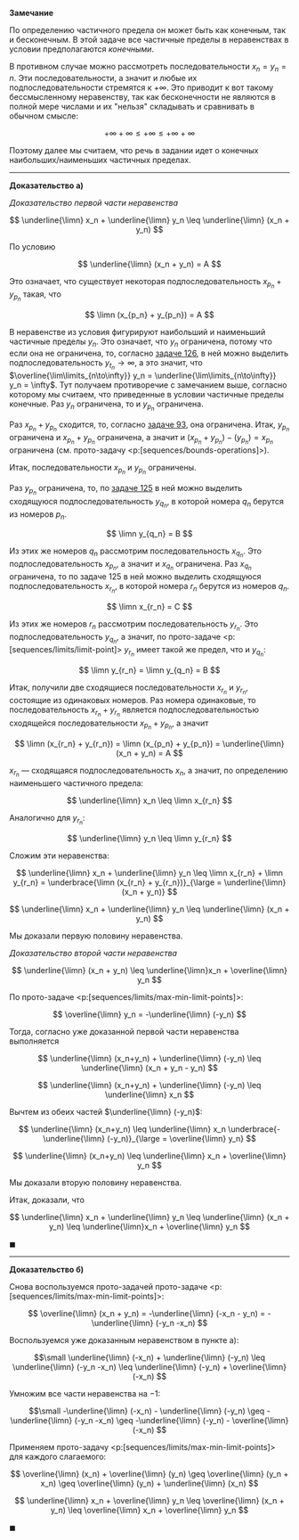 **Замечание**

По определению частичного предела он может быть как конечным, так и бесконечным.
В этой задаче все частичные пределы в неравенствах в условии предполагаются *конечными*.

В противном случае можно рассмотреть последовательности $x_n = y_n = n$. Эти последовательности, а значит и любые их подпоследовательности стремятся к $+\infty$.
Это приводит к вот такому бессмысленному неравенству, так как бесконечности не являются в полной мере числами и их "нельзя" складывать и сравнивать в обычном смысле:

$$ +\infty +\infty \leq +\infty \leq +\infty +\infty $$

Поэтому далее мы считаем, что речь в задании идет о конечных наибольших/наименьших частичных пределах.

---

**Доказательство а)**

*Доказательство первой части неравенства*

$$ \underline{\limn} x_n + \underline{\limn} y_n \leq \underline{\limn} (x_n + y_n) $$

По условию

$$ \underline{\limn} (x_n + y_n) = A $$

Это означает, что существует некоторая подпоследовательность $x_{p_n} + y_{p_n}$ такая, что

$$ \limn (x_{p_n} + y_{p_n}) = A $$

В неравенстве из условия фигурируют наибольший и наименьший частичные пределы $y_n$. Это означает, что $y_n$ ограничена, потому что если она не ограничена, то, согласно [задаче 126](/tasks/126), в ней можно выделить
подпоследовательность $y_{t_n}\to\infty$, а это значит, что $\overline{\lim\limits_{n\to\infty}} y_n = \underline{\lim\limits_{n\to\infty}} y_n = \infty$. Тут получаем противоречие с замечанием выше, согласно которому мы считаем, что приведенные в условии
частичные пределы конечные. Раз $y_n$ ограничена, то и $y_{p_n}$ ограничена.

Раз $x_{p_n} + y_{p_n}$ сходится, то, согласно [задаче 93](/tasks/93), она ограничена. Итак, $y_{p_n}$ ограничена и $x_{p_n} + y_{p_n}$ ограничена, а значит и $(x_{p_n} + y_{p_n}) - (y_{p_n}) = x_{p_n}$ ограничена (см. прото-задачу <p:[sequences/bounds-operations]>).

Итак, последовательности $x_{p_n}$ и $y_{p_n}$ ограничены.

Раз $y_{p_n}$ ограничена, то, по [задаче 125](/tasks/125) в ней можно выделить сходящуюся подпоследовательность $y_{q_n}$, в которой номера $q_n$ берутся из номеров $p_n$.

$$ \limn y_{q_n} = B $$

Из этих же номеров $q_n$ рассмотрим последовательность $x_{q_n}$. Это подпоследовательность $x_{p_n}$, а значит и $x_{q_n}$ ограничена. Раз $x_{q_n}$ ограничена, то по задаче 125 в ней можно выделить сходящуюся
подпоследовательность $x_{r_n}$, в которой номера $r_n$ берутся из номеров $q_n$.

$$ \limn x_{r_n} = C $$

Из этих же номеров $r_n$ рассмотрим последовательность $y_{r_n}$. Это подпоследовательность $y_{q_n}$, а значит, по прото-задаче <p:[sequences/limits/limit-point]> $y_{r_n}$ имеет такой же предел, что и $y_{q_n}$:

$$ \limn y_{r_n} = \limn y_{q_n} = B $$

Итак, получили две сходящиеся последовательности $x_{r_n}$ и $y_{r_n}$, состоящие из одинаковых номеров. Раз номера одинаковые, то последовательность $x_{r_n} + y_{r_n}$ является подпоследовательностью сходящейся
последовательности $x_{p_n} + y_{p_n}$, а значит

$$ \limn (x_{r_n} + y_{r_n}) = \limn (x_{p_n} + y_{p_n}) = \underline{\limn} (x_n + y_n) = A $$

$x_{r_n}$ — сходящаяся подпоследовательность $x_n$, а значит, по определению наименьшего частичного предела:

$$ \underline{\limn} x_n \leq \limn x_{r_n} $$

Аналогично для $y_{r_n}$:

$$ \underline{\limn} y_n \leq \limn y_{r_n} $$

Сложим эти неравенства:

$$ \underline{\limn} x_n + \underline{\limn} y_n \leq \limn x_{r_n} + \limn y_{r_n} = \underbrace{\limn (x_{r_n} + y_{r_n})}_{\large = \underline{\limn} (x_n + y_n)} $$

$$ \underline{\limn} x_n + \underline{\limn} y_n \leq \underline{\limn} (x_n + y_n) $$

Мы доказали первую половину неравенства.

*Доказательство второй части неравенства*

$$ \underline{\limn} (x_n + y_n) \leq \underline{\limn}x_n + \overline{\limn} y_n $$

По прото-задаче <p:[sequences/limits/max-min-limit-points]>:

$$ \overline{\limn} y_n = -\underline{\limn} (-y_n) $$

Тогда, согласно уже доказанной первой части неравенства выполняется

$$ \underline{\limn} (x_n+y_n) + \underline{\limn} (-y_n) \leq \underline{\limn} (x_n + y_n - y_n) $$

$$ \underline{\limn} (x_n+y_n) + \underline{\limn} (-y_n) \leq \underline{\limn} x_n $$

Вычтем из обеих частей $\underline{\limn} (-y_n)$:

$$ \underline{\limn} (x_n+y_n) \leq \underline{\limn} x_n \underbrace{- \underline{\limn} (-y_n)}_{\large = \overline{\limn} y_n} $$

$$ \underline{\limn} (x_n+y_n) \leq \underline{\limn} x_n + \overline{\limn} y_n $$

Мы доказали вторую половину неравенства.

Итак, доказали, что

$$ \underline{\limn} x_n + \underline{\limn} y_n \leq \underline{\limn} (x_n + y_n) \leq \underline{\limn}x_n + \overline{\limn} y_n $$

$\blacksquare$

---

**Доказательство б)**

Снова воспользуемся прото-задачей прото-задаче <p:[sequences/limits/max-min-limit-points]>:

$$ \overline{\limn} (x_n + y_n) = -\underline{\limn} (-x_n - y_n) = -\underline{\limn} (-y_n -x_n) $$

Воспользуемся уже доказанным неравенством в пункте а):

$$\small \underline{\limn} (-x_n) + \underline{\limn} (-y_n) \leq \underline{\limn} (-y_n -x_n) \leq \underline{\limn} (-y_n) + \overline{\limn} (-x_n) $$

Умножим все части неравенства на $-1$:

$$\small -\underline{\limn} (-x_n) - \underline{\limn} (-y_n) \geq -\underline{\limn} (-y_n -x_n) \geq -\underline{\limn} (-y_n) - \overline{\limn} (-x_n) $$

Применяем прото-задачу <p:[sequences/limits/max-min-limit-points]> для каждого слагаемого:

$$ \overline{\limn} (x_n) + \overline{\limn} (y_n) \geq \overline{\limn} (y_n + x_n) \geq \overline{\limn} (y_n) + \underline{\limn} (x_n) $$

$$ \underline{\limn} x_n + \overline{\limn} y_n \leq \overline{\limn} (x_n + y_n) \leq \overline{\limn} x_n + \overline{\limn} y_n $$

$\blacksquare$